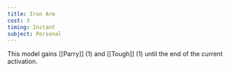 ```yaml
---
title: Iron Arm
cost: 3
timing: Instant
subject: Personal
---
```

This model gains [[Parry]] (1) and [[Tough]] (1) until the end of the current activation.